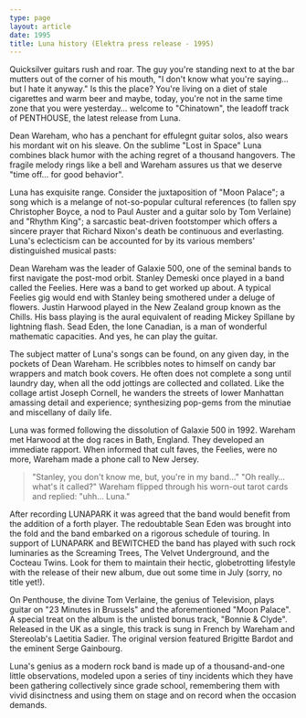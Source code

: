 ```yaml
---
type: page
layout: article
date: 1995
title: Luna history (Elektra press release - 1995)
---
```

Quicksilver guitars rush and roar. The guy you're standing next to at the bar mutters out of the corner of his mouth, "I don't know what you're saying… but I hate it anyway." Is this the place? You're living on a diet of stale cigarettes and warm beer and maybe, today, you're not in the same time zone that you were yesterday… welcome to "Chinatown", the leadoff track of PENTHOUSE, the latest release from Luna.

Dean Wareham, who has a penchant for effulegnt guitar solos, also wears his mordant wit on his sleave. On the sublime "Lost in Space" Luna combines black humor with the aching regret of a thousand hangovers. The fragile melody rings like a bell and Wareham assures us that we deserve "time off… for good behavior".

Luna has exquisite range. Consider the juxtaposition of "Moon Palace"; a song which is a melange of not-so-popular cultural references (to fallen spy Christopher Boyce, a nod to Paul Auster and a guitar solo by Tom Verlaine) and "Rhythm King"; a sarcastic beat-driven footstomper which offers a sincere prayer that Richard Nixon's death be continuous and everlasting. Luna's eclecticism can be accounted for by its various members' distinguished musical pasts:

Dean Wareham was the leader of Galaxie 500, one of the seminal bands to first navigate the post-mod orbit. Stanley Demeski once played in a band called the Feelies. Here was a band to get worked up about. A typical Feelies gig would end with Stanley being smothered under a deluge of flowers. Justin Harwood played in the New Zealand group known as the Chills. His bass playing is the aural equivalent of reading Mickey Spillane by lightning flash. Sead Eden, the lone Canadian, is a man of wonderful mathematic capacities. And yes, he can play the guitar.

The subject matter of Luna's songs can be found, on any given day, in the pockets of Dean Wareham. He scribbles notes to himself on candy bar wrappers and match book covers. He often does not complete a song until laundry day, when all the odd jottings are collected and collated. Like the collage artist Joseph Cornell, he wanders the streets of lower Manhattan amassing detail and experience; synthesizing pop-gems from the minutiae and miscellany of daily life.

Luna was formed following the dissolution of Galaxie 500 in 1992. Wareham met Harwood at the dog races in Bath, England. They developed an immediate rapport. When informed that cult faves, the Feelies, were no more, Wareham made a phone call to New Jersey.

> "Stanley, you don't know me, but, you're in my band…"
> "Oh really… what's it called?"
> Wareham flipped through his worn-out tarot cards and replied:
> "uhh… Luna."

After recording LUNAPARK it was agreed that the band would benefit from the addition of a forth player. The redoubtable Sean Eden was brought into the fold and the band embarked on a rigorous schedule of touring. In support of LUNAPARK and BEWITCHED the band has played with such rock luminaries as the Screaming Trees, The Velvet Underground, and the Cocteau Twins. Look for them to maintain their hectic, globetrotting lifestyle with the release of their new album, due out some time in July (sorry, no title yet!).

On Penthouse, the divine Tom Verlaine, the genius of Television, plays guitar on "23 Minutes in Brussels" and the aforementioned "Moon Palace". A special treat on the album is the unlisted bonus track, "Bonnie & Clyde". Released in the UK as a single, this track is sung in French by Wareham and Stereolab's Laetitia Sadier. The original version featured Brigitte Bardot and the eminent Serge Gainbourg.

Luna's genius as a modern rock band is made up of a thousand-and-one little observations, modeled upon a series of tiny incidents which they have been gathering collectively since grade school, remembering them with vivid disinctness and using them on stage and on record when the occasion demands.
